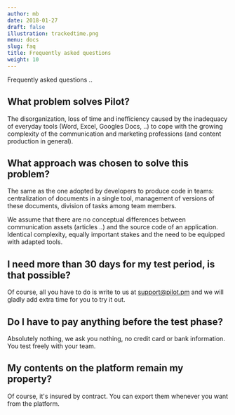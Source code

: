 ```yaml
---
author: mb
date: 2018-01-27
draft: false
illustration: trackedtime.png
menu: docs
slug: faq
title: Frequently asked questions
weight: 10
---
```


Frequently asked questions ..

<!--more-->

## What problem solves Pilot?

The disorganization, loss of time and inefficiency caused by the inadequacy of everyday tools (Word, Excel, Googles Docs, ..) to cope with the growing complexity of the communication and marketing professions (and content production in general).

## What approach was chosen to solve this problem?

The same as the one adopted by developers to produce code in teams: centralization of documents in a single tool, management of versions of these documents, division of tasks among team members.

We assume that there are no conceptual differences between communication assets (articles ..) and the source code of an application. Identical complexity, equally important stakes and the need to be equipped with adapted tools.

## I need more than 30 days for my test period, is that possible?

Of course, all you have to do is write to us at support@pilot.pm and we will gladly add extra time for you to try it out.

## Do I have to pay anything before the test phase?

Absolutely nothing, we ask you nothing, no credit card or bank information. You test freely with your team.

## My contents on the platform remain my property?

Of course, it's insured by contract. You can export them whenever you want from the platform.
